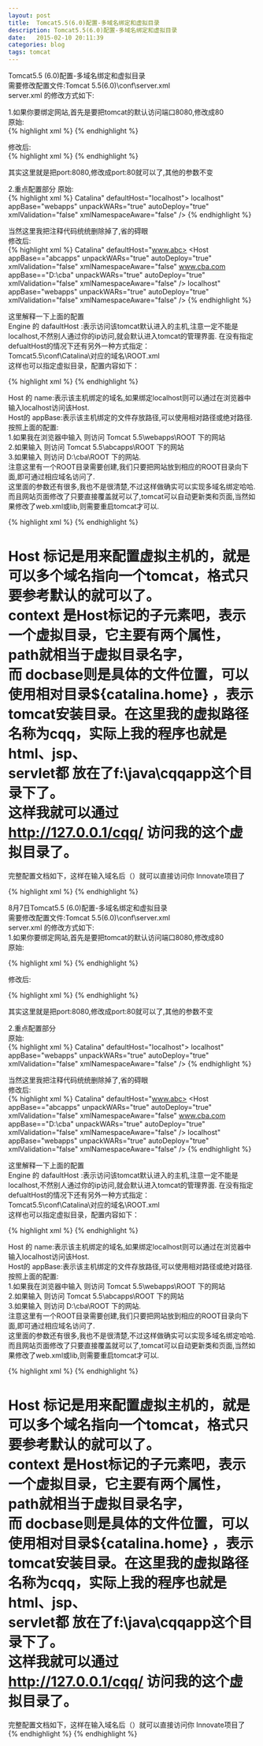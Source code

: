 ```yaml
---
layout: post
title:  Tomcat5.5(6.0)配置-多域名绑定和虚拟目录
description: Tomcat5.5(6.0)配置-多域名绑定和虚拟目录
date:   2015-02-10 20:11:39
categories: blog
tags: tomcat 
---
```

Tomcat5.5 (6.0)配置-多域名绑定和虚拟目录  
需要修改配置文件:Tomcat 5.5(6.0)\conf\server.xml  
server.xml 的修改方式如下:  

1.如果你要绑定网站,首先是要把tomcat的默认访问端口8080,修改成80  
原始:  
{% highlight xml %}
<Connector port="8080" maxHttpHeaderSize="8192" maxThreads="150" minSpareThreads="25" maxSpareThreads="75" enableLookups="false" redirectPort="8443" acceptCount="100" connectionTimeout="20000" disableUploadTimeout="true" />
{% endhighlight %}

修改后:  
{% highlight xml %}
<Connector port="80" maxHttpHeaderSize="8192" maxThreads="150" minSpareThreads="25" maxSpareThreads="75" enableLookups="false" redirectPort="8443" acceptCount="100" connectionTimeout="20000" disableUploadTimeout="true" />
{% endhighlight %}

其实这里就是把port:8080,修改成port:80就可以了,其他的参数不变  

2.重点配置部分
原始:  
{% highlight xml %}
<Engine >Catalina" defaultHost="localhost">
<Host >localhost" appBase="webapps" unpackWARs="true" autoDeploy="true" xmlValidation="false" xmlNamespaceAware="false" />
</Engine>
{% endhighlight %}

当然这里我把注释代码统统删除掉了,省的碍眼  
修改后:  
{% highlight xml %}
<Engine >Catalina" defaultHost="www.abc>
<Host appBase=="abcapps" unpackWARs="true" autoDeploy="true" xmlValidation="false" xmlNamespaceAware="false"
<Host >www.cba.com appBase=="D:\cba" unpackWARs="true" autoDeploy="true" xmlValidation="false" xmlNamespaceAware="false" />
<Host >localhost" appBase="webapps" unpackWARs="true" autoDeploy="true" xmlValidation="false" xmlNamespaceAware="false" />
</Engine>
{% endhighlight %}

这里解释一下上面的配置  
Engine 的 dafaultHost :表示访问该tomcat默认进入的主机,注意一定不能是localhost,不然别人通过你的ip访问,就会默认进入tomcat的管理界面.   在没有指定defualtHost的情况下还有另外一种方式指定：  
Tomcat5.5\conf\Catalina\对应的域名\ROOT.xml  
这样也可以指定虚拟目录，配置内容如下：  

{% highlight xml %}
<Context path="/" docBase="${catalina.home}/portal" debug="5" reloadable="true" crossContext="true">
</Context>
{% endhighlight %}

Host 的 name:表示该主机绑定的域名,如果绑定localhost则可以通过在浏览器中输入localhost访问该Host.  
Host的 appBase:表示该主机绑定的文件存放路径,可以使用相对路径或绝对路径.  
按照上面的配置:  
1.如果我在浏览器中输入 则访问 Tomcat 5.5\webapps\ROOT 下的网站  
2.如果输入 则访问 Tomcat 5.5\abcapps\ROOT 下的网站  
3.如果输入 则访问 D:\cba\ROOT 下的网站.  
注意这里有一个ROOT目录需要创建,我们只要把网站放到相应的ROOT目录向下面,即可通过相应域名访问了.  
这里面的参数还有很多,我也不是很清楚,不过这样做确实可以实现多域名绑定哈哈.而且网站页面修改了只要直接覆盖就可以了,tomcat可以自动更新类和页面,当然如果修改了web.xml或lib,则需要重启tomcat才可以.  
  
{% highlight xml %}
<Host appBase="webapps"
        unpackWARs="true" autoDeploy="true"
        xmlValidation="false" xmlNamespaceAware="false">
<Context path="/cqq" docBase="f:\java\cqqapp" debug="0" reloadable="true" crossContext="true"> 
   </Host>
{% endhighlight %}
   
Host 标记是用来配置虚拟主机的，就是可以多个域名指向一个tomcat，格式只要参考默认的就可以了。   
context 是Host标记的子元素吧，表示一个虚拟目录，它主要有两个属性，path就相当于虚拟目录名字，   
而 docbase则是具体的文件位置，可以使用相对目录${catalina.home} ，表示tomcat安装目录。在这里我的虚拟路径名称为cqq，实际上我的程序也就是html、jsp、   
servlet都 放在了f:\java\cqqapp这个目录下了。   
这样我就可以通过 http://127.0.0.1/cqq/ 访问我的这个虚拟目录了。  
===========================================================================  
完整配置文档如下，这样在输入域名后（）就可以直接访问你 Innovate项目了  

{% highlight xml %}
    <Engine defaultHost="www.ww.org.cn">
     <Host debug="0" appBase="webapps"
            unpackWARs="true" autoDeploy="true"
            xmlValidation="false" xmlNamespaceAware="false">
            <Context path="" docBase="D:\tomcat\webapps\Innovate" degug="0" reloadable="true"     crossContext="true"></Context>
      </Host>
    </Engine>
{% endhighlight %}    

8月7日Tomcat5.5 (6.0)配置-多域名绑定和虚拟目录  
需要修改配置文件:Tomcat 5.5(6.0)\conf\server.xml  
server.xml 的修改方式如下:  
1.如果你要绑定网站,首先是要把tomcat的默认访问端口8080,修改成80  
原始:  

{% highlight xml %}
<Connector port="8080" maxHttpHeaderSize="8192" maxThreads="150" minSpareThreads="25" maxSpareThreads="75" enableLookups="false" redirectPort="8443" acceptCount="100" connectionTimeout="20000" disableUploadTimeout="true" />
{% endhighlight %}

修改后:  

{% highlight xml %}
<Connector port="80" maxHttpHeaderSize="8192" maxThreads="150" minSpareThreads="25" maxSpareThreads="75" enableLookups="false" redirectPort="8443" acceptCount="100" connectionTimeout="20000" disableUploadTimeout="true" />
{% endhighlight %}

其实这里就是把port:8080,修改成port:80就可以了,其他的参数不变  


2.重点配置部分  
原始:  
{% highlight xml %}
<Engine >Catalina" defaultHost="localhost">
<Host >localhost" appBase="webapps" unpackWARs="true" autoDeploy="true" xmlValidation="false" xmlNamespaceAware="false" />
</Engine>
{% endhighlight %}

当然这里我把注释代码统统删除掉了,省的碍眼  
修改后:  
{% highlight xml %}
<Engine >Catalina" defaultHost="www.abc>
<Host appBase=="abcapps" unpackWARs="true" autoDeploy="true" xmlValidation="false" xmlNamespaceAware="false"
<Host >www.cba.com appBase=="D:\cba" unpackWARs="true" autoDeploy="true" xmlValidation="false" xmlNamespaceAware="false" />
<Host >localhost" appBase="webapps" unpackWARs="true" autoDeploy="true" xmlValidation="false" xmlNamespaceAware="false" />
</Engine>
{% endhighlight %}

这里解释一下上面的配置  
Engine 的 dafaultHost :表示访问该tomcat默认进入的主机,注意一定不能是localhost,不然别人通过你的ip访问,就会默认进入tomcat的管理界面.   在没有指定defualtHost的情况下还有另外一种方式指定：  
Tomcat5.5\conf\Catalina\对应的域名\ROOT.xml  
这样也可以指定虚拟目录，配置内容如下：  

{% highlight xml %}
<Context path="/" docBase="${catalina.home}/portal" debug="5" reloadable="true" crossContext="true">
</Context>
{% endhighlight %}

Host 的 name:表示该主机绑定的域名,如果绑定localhost则可以通过在浏览器中输入localhost访问该Host.  
Host的 appBase:表示该主机绑定的文件存放路径,可以使用相对路径或绝对路径.  
按照上面的配置:  
1.如果我在浏览器中输入 则访问 Tomcat 5.5\webapps\ROOT 下的网站  
2.如果输入 则访问 Tomcat 5.5\abcapps\ROOT 下的网站  
3.如果输入 则访问 D:\cba\ROOT 下的网站.  
注意这里有一个ROOT目录需要创建,我们只要把网站放到相应的ROOT目录向下面,即可通过相应域名访问了.  
这里面的参数还有很多,我也不是很清楚,不过这样做确实可以实现多域名绑定哈哈.而且网站页面修改了只要直接覆盖就可以了,tomcat可以自动更新类和页面,当然如果修改了web.xml或lib,则需要重启tomcat才可以.  
  
{% highlight xml %}
<Host appBase="webapps"
        unpackWARs="true" autoDeploy="true"
        xmlValidation="false" xmlNamespaceAware="false">
<Context path="/cqq" docBase="f:\java\cqqapp" debug="0" reloadable="true" crossContext="true"> 
   </Host>
{% endhighlight %}
   
Host 标记是用来配置虚拟主机的，就是可以多个域名指向一个tomcat，格式只要参考默认的就可以了。   
context 是Host标记的子元素吧，表示一个虚拟目录，它主要有两个属性，path就相当于虚拟目录名字，   
而 docbase则是具体的文件位置，可以使用相对目录${catalina.home} ，表示tomcat安装目录。在这里我的虚拟路径名称为cqq，实际上我的程序也就是html、jsp、   
servlet都 放在了f:\java\cqqapp这个目录下了。   
这样我就可以通过 http://127.0.0.1/cqq/ 访问我的这个虚拟目录了。  
===========================================================================  
完整配置文档如下，这样在输入域名后（）就可以直接访问你 Innovate项目了  
{% endhighlight %}
    <Engine defaultHost="www.ww.org.cn">
     <Host debug="0" appBase="webapps"
            unpackWARs="true" autoDeploy="true"
            xmlValidation="false" xmlNamespaceAware="false">
            <Context path="" docBase="D:\tomcat\webapps\Innovate" degug="0" reloadable="true"     crossContext="true"></Context>
      </Host>
    </Engine>
{% endhighlight %}    